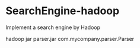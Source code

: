 # SearchEngine-hadoop
Implement a search engine by Hadoop

hadoop jar parser.jar com.mycompany.parser.Parser
